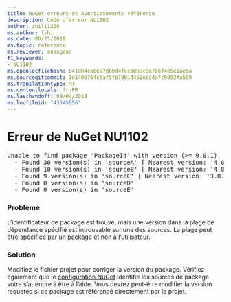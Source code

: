 ```yaml
---
title: NuGet erreurs et avertissements référence
description: Code d’erreur NU1102
author: zhili1208
ms.author: lzhi
ms.date: 06/25/2018
ms.topic: reference
ms.reviewer: anangaur
f1_keywords:
- NU1102
ms.openlocfilehash: b41db4ca0e97d6bd4fcca069c0a786f465e1ae8a
ms.sourcegitcommit: 1d1406764c6af5fb7801d462e0c4afc9092fa569
ms.translationtype: MT
ms.contentlocale: fr-FR
ms.lasthandoff: 09/04/2018
ms.locfileid: "43545956"
---
```

# <a name="nuget-error-nu1102"></a>Erreur de NuGet NU1102

<pre>Unable to find package 'PackageId' with version (>= 9.0.1)<br/>  - Found 30 version(s) in 'sourceA' [ Nearest version: '4.0.0' ]<br/>  - Found 10 version(s) in 'sourceB' [ Nearest version: '4.0.0-rc-2129' ]<br/>  - Found 9 version(s) in 'sourceC' [ Nearest version: '3.0.0-beta-00032' ]<br/>  - Found 0 version(s) in 'sourceD'<br/>  - Found 0 version(s) in 'sourceE'</pre>

### <a name="issue"></a>Problème
L’identificateur de package est trouvé, mais une version dans la plage de dépendance spécifié est introuvable sur une des sources. La plage peut être spécifiée par un package et non à l’utilisateur.

### <a name="solution"></a>Solution
Modifiez le fichier projet pour corriger la version du package. Vérifiez également que le [configuration NuGet](../../consume-packages/Configuring-NuGet-Behavior.md) identifie les sources de package votre s’attendre à être à l’aide. Vous devrez peut-être modifier la version requeted si ce package est référencé directement par le projet.